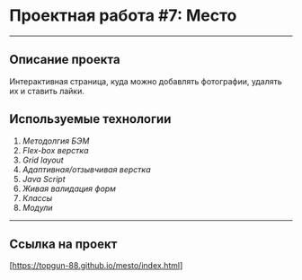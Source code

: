 # Проектная работа #7: Место  
------
## Описание проекта  
Интерактивная страница, куда можно добавлять фотографии, удалять их и ставить лайки.  

## Используемые технологии  
1. _Методолгия БЭМ_  
2. _Flex-box верстка_  
3. _Grid layout_  
4. _Адаптивная/отзывчивая верстка_  
5. _Java Script_  
7. _Живая валидация форм_  
8. _Классы_  
8. _Модули_  
------
## Ссылка на проект  
[https://topgun-88.github.io/mesto/index.html]  
